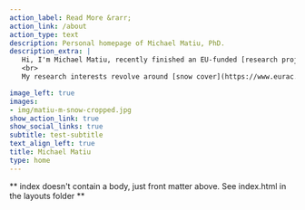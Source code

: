 ```yaml
---
action_label: Read More &rarr;
action_link: /about
action_type: text
description: Personal homepage of Michael Matiu, PhD.
description_extra: |
   Hi, I'm Michael Matiu, recently finished an EU-funded [research project](https://clirsnow.netlify.app/), and currently teaching mathematics for [school children](https://www.franziskanergymnasium.it/). I'm interested in new opportunities to create knowledge or helping others to learn. Originally, I'm from Romania, grew up in Germany, and currently live with my family in Italy.  
   <br>
   My research interests revolve around [snow cover](https://www.eurac.edu/en/dossiers/dossier-snow-south-tyrol-alps), climate change, and all the fantastic things possible to do with <a href="https://www.r-project.org/"><i class="fab fa-r-project"></i></a>. Personally, I am inspired by [zenhabits](https://zenhabits.net/), enjoy living in the mountains, and think a [minimalist mindset](https://www.becomingminimalist.com/) would benefit everyone.

image_left: true
images:
- img/matiu-m-snow-cropped.jpg
show_action_link: true
show_social_links: true
subtitle: test-subtitle
text_align_left: true
title: Michael Matiu
type: home
---
```


** index doesn't contain a body, just front matter above.
See index.html in the layouts folder **
